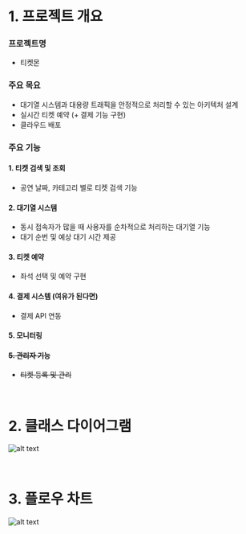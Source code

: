 # 1. 프로젝트 개요

### 프로젝트명
- 티켓몬

### 주요 목요
- 대기열 시스템과 대용량 트래픽을 안정적으로 처리할 수 있는 아키텍처 설계
- 실시간 티켓 예약 (+ 결제 기능 구현)
- 클라우드 배포

### 주요 기능
#### 1. 티켓 검색 및 조회
- 공연 날짜, 카테고리 별로 티켓 검색 기능

#### 2. 대기열 시스템
- 동시 접속자가 많을 때 사용자를 순차적으로 처리하는 대기열 기능
- 대기 순번 및 예상 대기 시간 제공

#### 3. 티켓 예약
- 좌석 선택 및 예약 구현

#### 4. 결제 시스템 (여유가 된다면)
- 결제 API 연동

#### 5. 모니터링

#### ~~5. 관리자 기능~~
- ~~티켓 등록 및 관리~~

<br/>

# 2. 클래스 다이어그램
![alt text](<스크린샷 2025-02-06 오후 5.55.55.png>)

<br/>

# 3. 플로우 차트
![alt text](<스크린샷 2025-02-06 오후 5.56.14.png>)